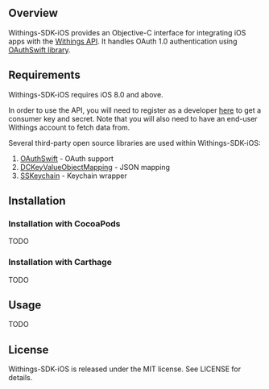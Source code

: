 ## Overview

Withings-SDK-iOS provides an Objective-C interface for integrating iOS apps with the [Withings API](http://oauth.withings.com/api). It handles OAuth 1.0 authentication using [OAuthSwift library](https://github.com/OAuthSwift/OAuthSwift).


## Requirements

Withings-SDK-iOS requires iOS 8.0 and above.


In order to use the API, you will need to register as a developer [here](https://oauth.withings.com/partner/add) to get a consumer key and secret. Note that you will also need to have an end-user Withings account to fetch data from. 


Several third-party open source libraries are used within Withings-SDK-iOS:

1. [OAuthSwift](https://github.com/OAuthSwift/OAuthSwift) - OAuth support
2. [DCKeyValueObjectMapping](https://github.com/dchohfi/KeyValueObjectMapping) - JSON mapping
3. [SSKeychain](https://github.com/soffes/SSKeychain) - Keychain wrapper


## Installation

### Installation with CocoaPods

TODO

### Installation with Carthage

TODO


## Usage

TODO


## License

Withings-SDK-iOS is released under the MIT license. See LICENSE for details.
